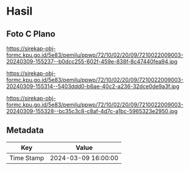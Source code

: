 # Hasil

## Foto C Plano

https://sirekap-obj-formc.kpu.go.id/5e83/pemilu/ppwp/72/10/02/20/09/7210022009003-20240309-155237--b0dcc255-602f-459e-838f-8c47440fea94.jpg

https://sirekap-obj-formc.kpu.go.id/5e83/pemilu/ppwp/72/10/02/20/09/7210022009003-20240309-155314--5403ddd0-b6ae-40c2-a236-32dce0de9a3f.jpg

https://sirekap-obj-formc.kpu.go.id/5e83/pemilu/ppwp/72/10/02/20/09/7210022009003-20240309-155328--bc35c3c8-c8af-4d7c-a1bc-5965323e2950.jpg


## Metadata

| Key        | Value               |
| ---------- | ------------------- |
| Time Stamp | 2024-03-09 16:00:00 |



